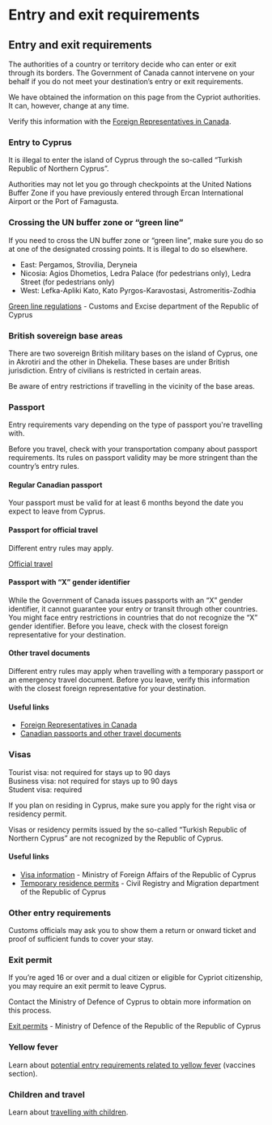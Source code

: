 # Entry and exit requirements

## Entry and exit requirements

The authorities of a country or territory decide who can enter or exit through its borders. The Government of Canada cannot intervene on your behalf if you do not meet your destination’s entry or exit requirements.

We have obtained the information on this page from the Cypriot authorities. It can, however, change at any time.

Verify this information with the [Foreign Representatives in Canada](https://www.international.gc.ca/protocol-protocole/reps.aspx?lang=eng).

### Entry to Cyprus

It is illegal to enter the island of Cyprus through the so-called “Turkish Republic of Northern Cyprus”.

Authorities may not let you go through checkpoints at the United Nations Buffer Zone if you have previously entered through Ercan International Airport or the Port of Famagusta.

### Crossing the UN buffer zone or “green line”

If you need to cross the UN buffer zone or “green line”, make sure you do so at one of the designated crossing points. It is illegal to do so elsewhere.

* East: Pergamos, Strovilia, Deryneia
* Nicosia: Agios Dhometios, Ledra Palace (for pedestrians only), Ledra Street (for pedestrians only)
* West: Lefka-Apliki Kato, Kato Pyrgos-Karavostasi, Astromeritis-Zodhia

[Green line regulations](https://www.mof.gov.cy/mof/customs/customs.nsf/All/05AEEF243C9BFC8BC22572BF002D0A28) - Customs and Excise department of the Republic of Cyprus

### British sovereign base areas

There are two sovereign British military bases on the island of Cyprus, one in Akrotiri and the other in Dhekelia. These bases are under British jurisdiction. Entry of civilians is restricted in certain areas.

Be aware of entry restrictions if travelling in the vicinity of the base areas.

### Passport

Entry requirements vary depending on the type of passport you're travelling with.

Before you travel, check with your transportation company about passport requirements. Its rules on passport validity may be more stringent than the country’s entry rules.

#### Regular Canadian passport

Your passport must be valid for at least 6 months beyond the date you expect to leave from Cyprus.

#### Passport for official travel

Different entry rules may apply.

[Official travel](https://www.canada.ca/en/immigration-refugees-citizenship/services/canadian-passports/official-travel.html)

#### Passport with “X” gender identifier

While the Government of Canada issues passports with an “X” gender identifier, it cannot guarantee your entry or transit through other countries. You might face entry restrictions in countries that do not recognize the “X” gender identifier. Before you leave, check with the closest foreign representative for your destination.

#### Other travel documents

Different entry rules may apply when travelling with a temporary passport or an emergency travel document. Before you leave, verify this information with the closest foreign representative for your destination.

#### Useful links

* [Foreign Representatives in Canada](https://www.international.gc.ca/protocol-protocole/reps.aspx?lang=eng)
* [Canadian passports and other travel documents](http://www.canada.ca/passport)

### Visas

Tourist visa: not required for stays up to 90 days  
Business visa: not required for stays up to 90 days  
Student visa: required

If you plan on residing in Cyprus, make sure you apply for the right visa or residency permit.

Visas or residency permits issued by the so-called “Turkish Republic of Northern Cyprus” are not recognized by the Republic of Cyprus.

#### Useful links

* [Visa information](https://mfa.gov.cy/visa-information.html) - Ministry of Foreign Affairs of the Republic of Cyprus
* [Temporary residence permits](http://www.moi.gov.cy/moi/CRMD/crmd.nsf/All/3970FC0B8741575AC2257D1F001EFF59?OpenDocument) - Civil Registry and Migration department of the Republic of Cyprus

### Other entry requirements

Customs officials may ask you to show them a return or onward ticket and proof of sufficient funds to cover your stay.

### Exit permit

If you’re aged 16 or over and a dual citizen or eligible for Cypriot citizenship, you may require an exit permit to leave Cyprus.

Contact the Ministry of Defence of Cyprus to obtain more information on this process.

[Exit permits](https://mod.gov.cy/en/%CF%80%CE%B9%CF%83%CF%84%CE%BF%CF%80%CE%BF%CE%B9%CE%B7%CF%84%CE%B9%CE%BA%CE%AC-%CE%AC%CE%B4%CE%B5%CE%B9%CE%B5%CF%82.html) - Ministry of Defence of the Republic of the Republic of Cyprus

### Yellow fever

Learn about [potential entry requirements related to yellow fever](#health) (vaccines section).

### Children and travel

Learn about [travelling with children](http://travel.gc.ca/travelling/children).
